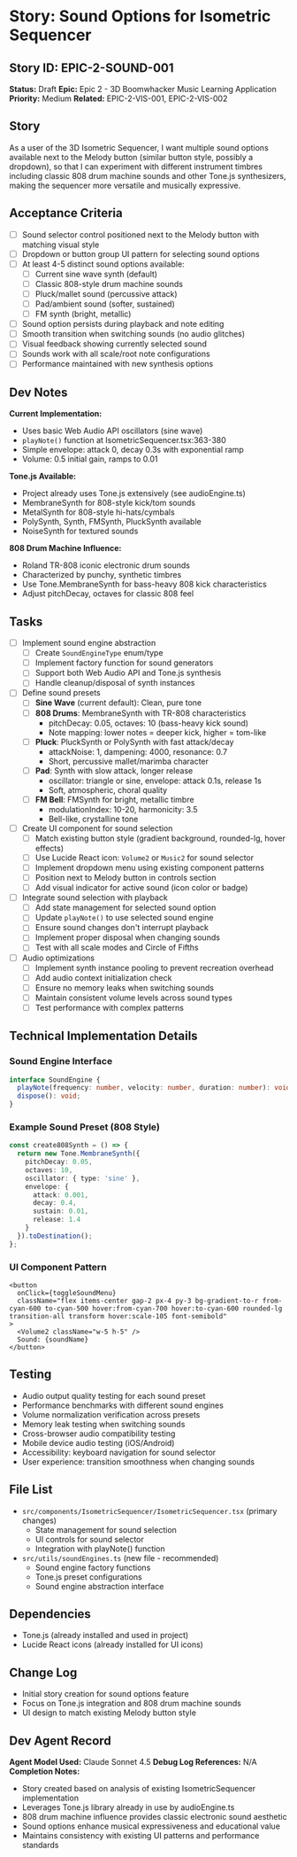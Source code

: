 # Story: Sound Options for Isometric Sequencer

## Story ID: EPIC-2-SOUND-001
**Status:** Draft
**Epic:** Epic 2 - 3D Boomwhacker Music Learning Application
**Priority:** Medium
**Related:** EPIC-2-VIS-001, EPIC-2-VIS-002

## Story
As a user of the 3D Isometric Sequencer, I want multiple sound options available next to the Melody button (similar button style, possibly a dropdown), so that I can experiment with different instrument timbres including classic 808 drum machine sounds and other Tone.js synthesizers, making the sequencer more versatile and musically expressive.

## Acceptance Criteria
- [ ] Sound selector control positioned next to the Melody button with matching visual style
- [ ] Dropdown or button group UI pattern for selecting sound options
- [ ] At least 4-5 distinct sound options available:
  - [ ] Current sine wave synth (default)
  - [ ] Classic 808-style drum machine sounds
  - [ ] Pluck/mallet sound (percussive attack)
  - [ ] Pad/ambient sound (softer, sustained)
  - [ ] FM synth (bright, metallic)
- [ ] Sound option persists during playback and note editing
- [ ] Smooth transition when switching sounds (no audio glitches)
- [ ] Visual feedback showing currently selected sound
- [ ] Sounds work with all scale/root note configurations
- [ ] Performance maintained with new synthesis options

## Dev Notes
**Current Implementation:**
- Uses basic Web Audio API oscillators (sine wave)
- `playNote()` function at IsometricSequencer.tsx:363-380
- Simple envelope: attack 0, decay 0.3s with exponential ramp
- Volume: 0.5 initial gain, ramps to 0.01

**Tone.js Available:**
- Project already uses Tone.js extensively (see audioEngine.ts)
- MembraneSynth for 808-style kick/tom sounds
- MetalSynth for 808-style hi-hats/cymbals
- PolySynth, Synth, FMSynth, PluckSynth available
- NoiseSynth for textured sounds

**808 Drum Machine Influence:**
- Roland TR-808 iconic electronic drum sounds
- Characterized by punchy, synthetic timbres
- Use Tone.MembraneSynth for bass-heavy 808 kick characteristics
- Adjust pitchDecay, octaves for classic 808 feel

## Tasks
- [ ] Implement sound engine abstraction
  - [ ] Create `SoundEngineType` enum/type
  - [ ] Implement factory function for sound generators
  - [ ] Support both Web Audio API and Tone.js synthesis
  - [ ] Handle cleanup/disposal of synth instances
- [ ] Define sound presets
  - [ ] **Sine Wave** (current default): Clean, pure tone
  - [ ] **808 Drums**: MembraneSynth with TR-808 characteristics
    - pitchDecay: 0.05, octaves: 10 (bass-heavy kick sound)
    - Note mapping: lower notes = deeper kick, higher = tom-like
  - [ ] **Pluck**: PluckSynth or PolySynth with fast attack/decay
    - attackNoise: 1, dampening: 4000, resonance: 0.7
    - Short, percussive mallet/marimba character
  - [ ] **Pad**: Synth with slow attack, longer release
    - oscillator: triangle or sine, envelope: attack 0.1s, release 1s
    - Soft, atmospheric, choral quality
  - [ ] **FM Bell**: FMSynth for bright, metallic timbre
    - modulationIndex: 10-20, harmonicity: 3.5
    - Bell-like, crystalline tone
- [ ] Create UI component for sound selection
  - [ ] Match existing button style (gradient background, rounded-lg, hover effects)
  - [ ] Use Lucide React icon: `Volume2` or `Music2` for sound selector
  - [ ] Implement dropdown menu using existing component patterns
  - [ ] Position next to Melody button in controls section
  - [ ] Add visual indicator for active sound (icon color or badge)
- [ ] Integrate sound selection with playback
  - [ ] Add state management for selected sound option
  - [ ] Update `playNote()` to use selected sound engine
  - [ ] Ensure sound changes don't interrupt playback
  - [ ] Implement proper disposal when changing sounds
  - [ ] Test with all scale modes and Circle of Fifths
- [ ] Audio optimizations
  - [ ] Implement synth instance pooling to prevent recreation overhead
  - [ ] Add audio context initialization check
  - [ ] Ensure no memory leaks when switching sounds
  - [ ] Maintain consistent volume levels across sound types
  - [ ] Test performance with complex patterns

## Technical Implementation Details

### Sound Engine Interface
```typescript
interface SoundEngine {
  playNote(frequency: number, velocity: number, duration: number): void;
  dispose(): void;
}
```

### Example Sound Preset (808 Style)
```typescript
const create808Synth = () => {
  return new Tone.MembraneSynth({
    pitchDecay: 0.05,
    octaves: 10,
    oscillator: { type: 'sine' },
    envelope: {
      attack: 0.001,
      decay: 0.4,
      sustain: 0.01,
      release: 1.4
    }
  }).toDestination();
};
```

### UI Component Pattern
```tsx
<button
  onClick={toggleSoundMenu}
  className="flex items-center gap-2 px-4 py-3 bg-gradient-to-r from-cyan-600 to-cyan-500 hover:from-cyan-700 hover:to-cyan-600 rounded-lg transition-all transform hover:scale-105 font-semibold"
>
  <Volume2 className="w-5 h-5" />
  Sound: {soundName}
</button>
```

## Testing
- Audio output quality testing for each sound preset
- Performance benchmarks with different sound engines
- Volume normalization verification across presets
- Memory leak testing when switching sounds
- Cross-browser audio compatibility testing
- Mobile device audio testing (iOS/Android)
- Accessibility: keyboard navigation for sound selector
- User experience: transition smoothness when changing sounds

## File List
- `src/components/IsometricSequencer/IsometricSequencer.tsx` (primary changes)
  - State management for sound selection
  - UI controls for sound selector
  - Integration with playNote() function
- `src/utils/soundEngines.ts` (new file - recommended)
  - Sound engine factory functions
  - Tone.js preset configurations
  - Sound engine abstraction interface

## Dependencies
- Tone.js (already installed and used in project)
- Lucide React icons (already installed for UI icons)

## Change Log
- Initial story creation for sound options feature
- Focus on Tone.js integration and 808 drum machine sounds
- UI design to match existing Melody button style

## Dev Agent Record
**Agent Model Used:** Claude Sonnet 4.5
**Debug Log References:** N/A
**Completion Notes:**
- Story created based on analysis of existing IsometricSequencer implementation
- Leverages Tone.js library already in use by audioEngine.ts
- 808 drum machine influence provides classic electronic sound aesthetic
- Sound options enhance musical expressiveness and educational value
- Maintains consistency with existing UI patterns and performance standards
